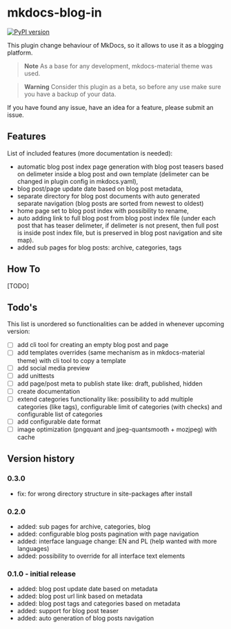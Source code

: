 # mkdocs-blog-in

[![PyPI version](https://badge.fury.io/py/mkdocs-blog-in.svg)](https://badge.fury.io/py/mkdocs-blog-in)

This plugin change behaviour of MkDocs, so it allows to use it as a blogging platform.

> **Note**
> As a base for any development, mkdocs-material theme was used.

> **Warning**
> Consider this plugin as a beta, so before any use make sure you have a backup of your data.

If you have found any issue, have an idea for a feature, please submit an issue.

## Features

List of included features (more documentation is needed):

- automatic blog post index page generation with blog post teasers based on delimeter inside a blog post and own template (delimeter can be changed in plugin config in mkdocs.yaml),
- blog post/page update date based on blog post metadata,
- separate directory for blog post documents with auto generated separate navigation (blog posts are sorted from newest to oldest)
- home page set to blog post index with possibility to rename,
- auto adding link to full blog post from blog post index file (under each post that has teaser delimeter, if delimeter is not present, then full post is inside post index file, but is preserved in blog post navigation and site map).
- added sub pages for blog posts: archive, categories, tags

## How To

[TODO]

## Todo's

This list is unordered so functionalities can be added in whenever upcoming version:

- [ ] add cli tool for creating an empty blog post and page
- [ ] add templates overrides (same mechanism as in mkdocs-material theme) with cli tool to copy a template
- [ ] add social media preview
- [ ] add unittests
- [ ] add page/post meta to publish state like: draft, published, hidden
- [ ] create documentation
- [ ] extend categories functionality like: possibility to add multiple categories (like tags), configurable limit of categories (with checks) and configurable list of categories
- [ ] add configurable date format
- [ ] image optimization (pngquant and jpeg-quantsmooth + mozjpeg) with cache

## Version history

### 0.3.0

- fix: for wrong directory structure in site-packages after install

### 0.2.0

- added: sub pages for archive, categories, blog
- added: configurable blog posts pagination with page navigation
- added: interface language change: EN and PL (help wanted with more languages)
- added: possibility to override for all interface text elements

### 0.1.0 - initial release

- added: blog post update date based on metadata
- added: blog post url link based on metadata
- added: blog post tags and categories based on metadata
- added: support for blog post teaser
- added: auto generation of blog posts navigation
